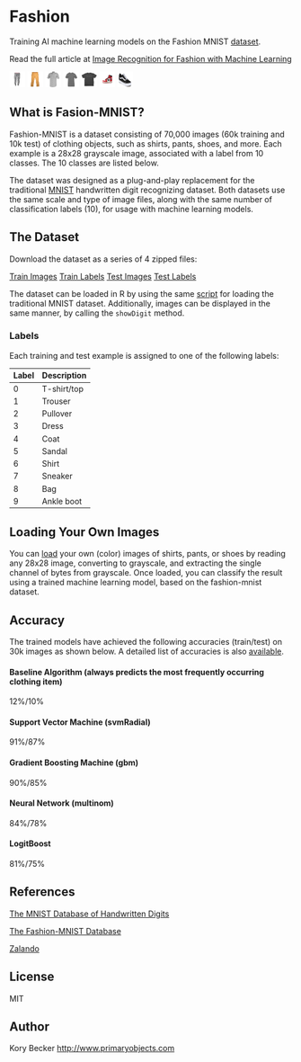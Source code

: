 Fashion
=======

Training AI machine learning models on the Fashion MNIST [dataset](https://github.com/zalandoresearch/fashion-mnist).

Read the full article at [Image Recognition for Fashion with Machine Learning](http://www.primaryobjects.com/2017/10/23/image-recognition-for-fashion-with-machine-learning/)

![](/data/test/pants1-28x28.png)
![](/data/test/pants2-28x28.png)
![](/data/test/shirt1-28x28.png)
![](/data/test/shirt2-28x28.png)
![](/data/test/shirt3-28x28.png)
![](/data/test/sneaker1-28x28.png)
![](/data/test/sneaker2-28x28.png)

## What is Fasion-MNIST?

Fashion-MNIST is a dataset consisting of 70,000 images (60k training and 10k test) of clothing objects, such as shirts, pants, shoes, and more. Each example is a 28x28 grayscale image, associated with a label from 10 classes. The 10 classes are listed below.

The dataset was designed as a plug-and-play replacement for the traditional [MNIST](http://yann.lecun.com/exdb/mnist/) handwritten digit recognizing dataset. Both datasets use the same scale and type of image files, along with the same number of classification labels (10), for usage with machine learning models.

## The Dataset

Download the dataset as a series of 4 zipped files:

[Train Images](/data/train-images-idx3-ubyte.gz)
[Train Labels](/data/train-labels-idx1-ubyte.gz)
[Test Images](/data/t10k-images-idx3-ubyte.gz)
[Test Labels](/data/t10k-labels-idx1-ubyte.gz)

The dataset can be loaded in R by using the same [script](https://gist.github.com/brendano/39760) for loading the traditional MNIST dataset. Additionally, images can be displayed in the same manner, by calling the `showDigit` method.

### Labels

Each training and test example is assigned to one of the following labels:

| Label | Description |
| --- | --- |
| 0 | T-shirt/top |
| 1 | Trouser |
| 2 | Pullover |
| 3 | Dress |
| 4 | Coat |
| 5 | Sandal |
| 6 | Shirt |
| 7 | Sneaker |
| 8 | Bag |
| 9 | Ankle boot |

## Loading Your Own Images

You can [load](https://gist.github.com/primaryobjects/06c2deca989af9c1acf735521ba9db81#file-readpng2-r) your own (color) images of shirts, pants, or shoes by reading any 28x28 image, converting to grayscale, and extracting the single channel of bytes from grayscale. Once loaded, you can classify the result using a trained machine learning model, based on the fashion-mnist dataset.

## Accuracy

The trained models have achieved the following accuracies (train/test) on 30k images as shown below. A detailed list of accuracies is also [available](https://github.com/zalandoresearch/fashion-mnist#benchmark).

#### Baseline Algorithm (always predicts the most frequently occurring clothing item)
12%/10%

#### Support Vector Machine (svmRadial)
91%/87%

#### Gradient Boosting Machine (gbm)
90%/85%

#### Neural Network (multinom)
84%/78%

#### LogitBoost
81%/75%

## References

[The MNIST Database of Handwritten Digits](http://yann.lecun.com/exdb/mnist/)

[The Fashion-MNIST Database](https://github.com/zalandoresearch/fashion-mnist)

[Zalando](https://jobs.zalando.com/tech/)

## License

MIT

## Author

Kory Becker
http://www.primaryobjects.com
